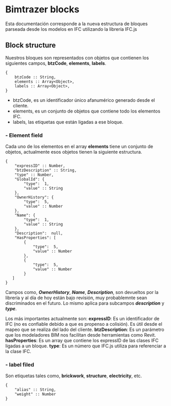 # Bimtrazer blocks
Esta documentación corresponde a la nueva estructura de bloques parseada desde los modelos en IFC utilizando la librería IFC.js

## Block structure

Nuestros bloques son representados con objetos que contienen los siguientes campos, **btzCode**, **elements**, **labels**.

```JS
{
	btzCode :: String,
	elements :: Array<Object>,
	labels :: Array<Object>,
}
```
- btzCode, es un identificador único afanumérico generado desde el cliente.
- elements, es un conjunto de objetos que contiene todo los elementos IFC.
- labels, las etiquetas que están ligadas a ese bloque.  

### - Element field
Cada uno de los elementos en el array **elements** tiene un conjunto de objetos, actualmente esos objetos tienen la siguiente estructura.

```JS
{
	"expressID" :: Number,
	"btzDescription" :: String,
	"type" :: Number,
	"GlobalId": {
		"type":  1,
		"value" :: String
	},
	"OwnerHistory": {
		"type":  5,
		"value" :: Number
	},
	"Name": {
		"type":  1,
		"value" :: String
	},
	"Description":  null,
	"HasProperties": [
		{
			"type":  5,
			"value" :: Number
		},
		{
			"type":  5,
			"value" :: Number
		}
   ]
}
```
Campos como, _**OwnerHistory**_,  _**Name**_, _**Description**_, son devueltos por la librería y al día de hoy están bajo revisión, muy probablemnte sean discriminados en el futuro. Lo mismo aplica para subcampos _**description**_ y _**type**_.

Los más importantes actualmente son:
**expressID**: Es un identificador de IFC (no es confiable debido a que es propenso a colisión). Es útil desde el mapeo que se realiza del lado del cliente.
**btzDescription**: Es un parámetro que los modeladores BIM nos facilitan desde herramientas como Revit.
**hasProperties**: Es un array que contiene los expressID de las clases IFC ligadas a un bloque.
**type**: Es un número que IFC.js utiliza para referenciar a la clase IFC.

### - label filed

Son etiquetas tales como, **brickwork**, **structure**, **electricity**, etc.

```JS
{
	"alias" :: String,
	"weight" :: Number
}
```
